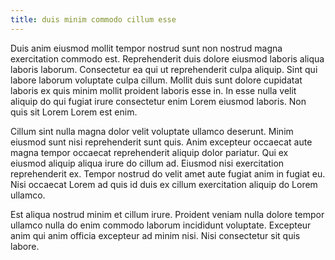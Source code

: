 ```yaml
---
title: duis minim commodo cillum esse
---
```


Duis anim eiusmod mollit tempor nostrud sunt non nostrud magna exercitation commodo est. Reprehenderit duis dolore eiusmod laboris aliqua laboris laborum. Consectetur ea qui ut reprehenderit culpa aliquip. Sint qui labore laborum voluptate culpa cillum. Mollit duis sunt dolore cupidatat laboris ex quis minim mollit proident laboris esse in. In esse nulla velit aliquip do qui fugiat irure consectetur enim Lorem eiusmod laboris. Non quis sit Lorem Lorem est enim.

Cillum sint nulla magna dolor velit voluptate ullamco deserunt. Minim eiusmod sunt nisi reprehenderit sunt quis. Anim excepteur occaecat aute magna tempor occaecat reprehenderit aliquip dolor pariatur. Qui ex eiusmod aliquip aliqua irure do cillum ad. Eiusmod nisi exercitation reprehenderit ex. Tempor nostrud do velit amet aute fugiat anim in fugiat eu. Nisi occaecat Lorem ad quis id duis ex cillum exercitation aliquip do Lorem ullamco.

Est aliqua nostrud minim et cillum irure. Proident veniam nulla dolore tempor ullamco nulla do enim commodo laborum incididunt voluptate. Excepteur anim qui anim officia excepteur ad minim nisi. Nisi consectetur sit quis labore.